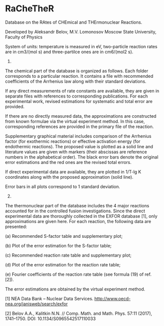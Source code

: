 ﻿# RaCheTheR
Database on the RAtes of CHEmical and THErmonuclear Reactions.

Developed by Aleksandr Belov, M.V. Lomonosov Moscow State University, Faculty of Physics

System of units: temperature is measured in eV, two-particle reaction rates are in cm3/(mol s) and three-partilce ones are in cm6/(mol2 s).

1)

The chemical part of the database is organized as follows. Each folder corresponds to a particular reaction. It contains a file with recommended coefficients of the Arrhenius law along with their standard deviations.

If any direct measurements of rate constants are available, they are given in separate files with references to corresponding publications. For each experimental work, revised estimations for systematic and total error are provided.

If there are no directly measured data, the approximations are constructed from known formulae via the virtual experiment method. In this case, corresponding references are provided in the primary file of the reaction.

Supplementary graphical material includes comparison of the Arrhenius factor (for exothermic reactions) or effective activation energy (for endothermic reactions). The proposed value is plotted as a solid line and literature values are given with markers (their abscissas are reference numbers in the alphabetical order). The black error bars denote the original error estimations and the red ones are the revised total errors. 

If direct experimental data are available, they are plotted in 1/T-lg K coordinates along with the proposed approximation (solid line).

Error bars in all plots correspond to 1 standard deviation.

2)

The thermonuclear part of the database includes the 4 major reactions accounted for in the controlled fusion investigations. Since the direct experimental data are thoroughly collected in the EXFOR database [1], only approximations are given here. For each reaction, the following data are presented:

(a) Recommended S-factor table and supplementary plot;

(b) Plot of the error estimation for the S-factor table;

(c) Recommended reaction rate table and supplementary plot;

(d) Plot of the error estimation for the reaction rate table;

(e) Fourier coefficients of the reaction rate table (see formula (19) of ref. [2]).

The error estimations are obtained by the virtual experiment method.

[1] NEA Data Bank – Nuclear Data Services. http://www.oecd-nea.org/janisweb/search/exfor

[2] Belov A.A., Kalitkin N.N. // Comp. Math. and Math. Phys. 57:11 (2017), 1741–1750. DOI: 10.1134/S0965542517110033

